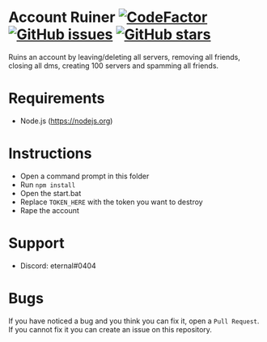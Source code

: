 # Account Ruiner [![CodeFactor](https://www.codefactor.io/repository/github/slow/account-ruiner/badge)](https://www.codefactor.io/repository/github/slow/account-ruiner) [![GitHub issues](https://img.shields.io/github/issues/slow/account-ruiner?style=flat)](https://github.com/slow/account-ruiner/issues) [![GitHub stars](https://img.shields.io/github/stars/slow/account-ruiner?style=flat)](https://github.com/slow/account-ruiner/stargazers)
Ruins an account by leaving/deleting all servers, removing all friends, closing all dms, creating 100 servers and spamming all friends.

# Requirements
- Node.js (https://nodejs.org)

# Instructions
- Open a command prompt in this folder
- Run `npm install`
- Open the start.bat
- Replace `TOKEN_HERE` with the token you want to destroy
- Rape the account

# Support
- Discord: eternal#0404

# Bugs
If you have noticed a bug and you think you can fix it, open a `Pull Request`. If you cannot fix it you can create an issue on this repository.
